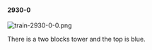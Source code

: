#### 2930-0
![train-2930-0-0.png](https://github.com/lil-lab/nlvr/raw/master/nlvr/train/images/57/train-2930-0-0.png "train-2930-0-0.png")

There is a two blocks tower and the top is blue.